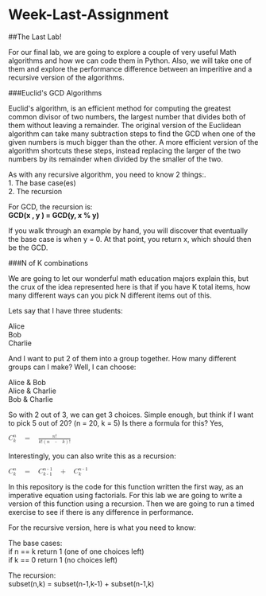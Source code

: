 # Week-Last-Assignment
##The Last Lab!

For our final lab, we are going to explore a couple of very useful Math algorithms and how we can code them in Python.  Also, we will take one of them and explore the performance difference between an imperitive and a recursive version of the algorithms.  

###Euclid's GCD Algorithms

Euclid's algorithm, is an efficient method for computing the greatest common divisor of two numbers, the largest number that divides both of them without leaving a remainder.  The original version of the Euclidean algorithm can take many subtraction steps to find the GCD when one of the given numbers is much bigger than the other. A more efficient version of the algorithm shortcuts these steps, instead replacing the larger of the two numbers by its remainder when divided by the smaller of the two.

As with any recursive algorithm, you need to know 2 things:.  
	1. The base case(es)  
	2. The recursion  

For GCD, the recursion is:  
**GCD(x , y ) = GCD(y, x % y)**

If you walk through an example by hand, you will discover that eventually the base case is when y = 0. At that point, you return x, which should then be the GCD.  

###N of K combinations  

We are going to let our wonderful math education majors explain this, but the crux of the idea represented here is that if you have K total items, how many different ways can you pick N different items out of this.

Lets say that I have three students:  

Alice  
Bob  
Charlie  

And I want to put 2 of them into a group together.  How many different groups can I make?  Well, I can choose:  

Alice & Bob  
Alice & Charlie  
Bob & Charlie  

So with 2 out of 3, we can get 3 choices. Simple enough, but think if I want to pick 5 out of 20?  (n = 20, k = 5) Is there a formula for this?  Yes, 


<math xmlns="http://www.w3.org/1998/Math/MathML"><msubsup><mi>C</mi><mi>k</mi><mi>n</mi></msubsup><mo>&#160;</mo><mo>=</mo><mo>&#160;</mo><mfrac><mrow><mi>n</mi><mo>!</mo></mrow><mrow><mi>k</mi><mo>!</mo><mo>(</mo><mi>n</mi><mo>&#160;</mo><mo>-</mo><mo>&#160;</mo><mi>k</mi><mo>)</mo><mo>!</mo></mrow></mfrac></math>

Interestingly, you can also write this as a recursion:  

<math xmlns="http://www.w3.org/1998/Math/MathML"><msubsup><mi>C</mi><mi>k</mi><mi>n</mi></msubsup><mo>&#160;</mo><mo>=</mo><mo>&#160;</mo><msubsup><mi>C</mi><mrow><mi>k</mi><mo>-</mo><mn>1</mn></mrow><mrow><mi>n</mi><mo>-</mo><mn>1</mn></mrow></msubsup><mo>&#160;</mo><mo>+</mo><mo>&#160;</mo><msubsup><mi>C</mi><mi>k</mi><mrow><mi>n</mi><mo>-</mo><mn>1</mn></mrow></msubsup></math>

In this repository is the code for this function written the first way, as an imperative equation using factorials.  For this lab we are going to write a version of this function using a recursion.  Then we are going to run a timed exercise to see if there is any difference in performance.  

For the recursive version, here is what you need to know:  

The base cases:  
	if n == k return 1 (one of one choices left)  
	if k == 0 return 1 (no choices left)

The recursion:  
subset(n,k) = subset(n-1,k-1) + subset(n-1,k)
